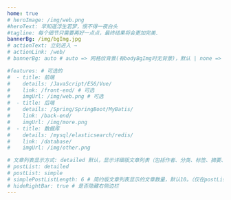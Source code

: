 ```yaml
---
home: true
# heroImage: /img/web.png
#heroText: 早知道浮生若梦，恨不得一夜白头
#tagline: 每个细节只需要再好一点点，最终结果将会更加完美.
bannerBg: /img/bgImg.jpg
# actionText: 立刻进入 →
# actionLink: /web/
# bannerBg: auto # auto => 网格纹背景(有bodyBgImg时无背景)，默认 | none => 无 | '大图地址' | background: 自定义背景样式       提示：如发现文本颜色不适应你的背景时可以到palette.styl修改$bannerTextColor变量

#features: # 可选的
#  - title: 前端
#    details: /JavaScript/ES6/Vue/
#    link: /front-end/ # 可选
#    imgUrl: /img/web.png # 可选
#  - title: 后端
#    details: /Spring/SpringBoot/MyBatis/
#    link: /back-end/
#    imgUrl: /img/more.png
#  - title: 数据库
#    details: /mysql/elasticsearch/redis/
#    link: /database/
#    imgUrl: /img/other.png

# 文章列表显示方式: detailed 默认，显示详细版文章列表（包括作者、分类、标签、摘要、分页等）| simple => 显示简约版文章列表（仅标题和日期）| none 不显示文章列表
# postList: detailed
# postList: simple
# simplePostListLength: 6 # 简约版文章列表显示的文章数量，默认10。（仅在postList设置为simple时生效）
# hideRightBar: true # 是否隐藏右侧边栏
---
```



